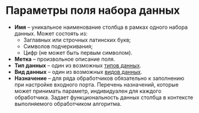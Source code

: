 # Параметры поля набора данных
  * **Имя** – уникальное наименование столбца в рамках одного набора данных. Может состоять из:
    * Заглавных или строчных латинских букв;
    * Символов подчеркивания;
    * Цифр (не может быть первым символом).
  * **Метка** – произвольное описание поля.
  * **Тип данных** – один из возможных [типов данных](./datatype.md).
  * **Вид данных** – один из возможных [видов данных](./datakind.md).
  * **Назначение** – для ряда обработчиков обязательно к заполнению при настройке входного порта. Перечень назначений, которые может принимать параметр, индивидуален для каждого обработчика. Задает функциональность данных столбца в контексте выполняемого обработчиком алгоритма.

